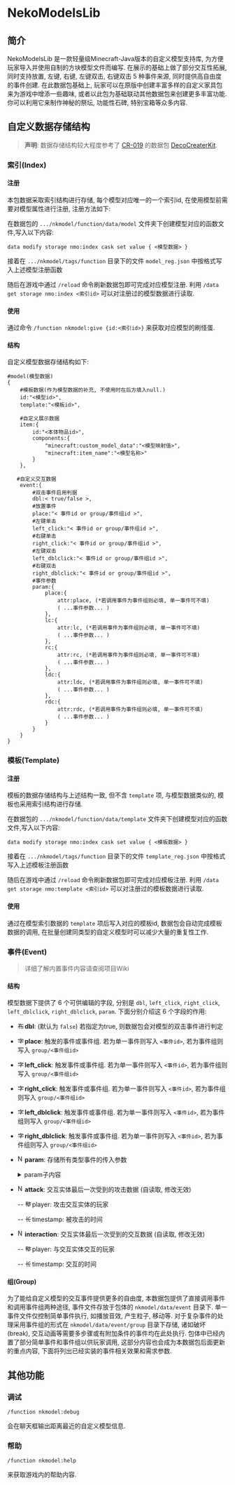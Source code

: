 # NekoModelsLib

## 简介

NekoModelsLib 是一款轻量级Minecraft-Java版本的自定义模型支持库, 为方便玩家导入并使用自制的方块模型文件而编写. 在展示的基础上做了部分交互性拓展, 同时支持放置, 左键, 右键, 左键双击, 右键双击 5 种事件来源, 同时提供高自由度的事件创建. 在此数据包基础上, 玩家可以在原版中创建丰富多样的自定义家具包来为游戏中增添一些趣味, 或者以此包为基础联动其他数据包来创建更多丰富功能. 你可以利用它来制作神秘的祭坛, 功能性石碑, 特别宝箱等众多内容.

## 自定义数据存储结构

>  **声明**: 数据存储结构较大程度参考了 [CR-019](https://space.bilibili.com/85292644?spm_id_from=333.337.0.0) 的数据包 [DecoCreaterKit](https://www.mcmod.cn/class/14646.html).

### 索引(Index)

#### 注册

本包数据采取索引结构进行存储, 每个模型对应唯一的一个索引id, 在使用模型前需要对模型属性进行注册, 注册方法如下:

在数据包的 `.../nkmodel/function/data/model` 文件夹下创建模型对应的函数文件,写入以下内容:

```mcfunction
data modify storage nmo:index cask set value { <模型数据> } 
```

接着在 `.../nkmodel/tags/function` 目录下的文件 `model_reg.json` 中按格式写入上述模型注册函数

随后在游戏中通过 `/reload` 命令刷新数据包即可完成对应模型注册. 利用 `/data get storage nmo:index <索引id>` 可以对注册过的模型数据进行读取.

#### 使用

通过命令 `/function nkmodel:give {id:<索引id>}` 来获取对应模型的刷怪蛋.

#### 结构

自定义模型数据存储结构如下:

```snbt
#model(模型数据)
{
	#模板数据(作为模型数据的补充, 不使用时在后方填入null.)
	id:"<模型id>",
	template:"<模板id>",
	
	#自定义展示数据
	item:{
    	id:"<本体物品id>",
    	components:{
    		"minecraft:custom_model_data":"<模型映射值>",
    		"minecraft:item_name":"<模型名称>"
    	}
    },	
   
   #自定义交互数据
	event:{
        #双击事件启用判据
        dbl:< true/false >,
        #放置事件
        place:"< 事件id or group/事件组id >",
        #左键单击
        left_click:"< 事件id or group/事件组id >",
        #右键单击
        right_click:"< 事件id or group/事件组id >",
        #左键双击
        left_dblclick:"< 事件id or group/事件组id >",
        #右键双击
        right_dblclick:"< 事件id or group/事件组id >",
        #事件参数
        param:{
            place:{
            	attr:place, (*若调用事件为事件组则必填, 单一事件可不填)
            	( ...事件参数... )
            },
            lc:{
            	attr:lc, (*若调用事件为事件组则必填, 单一事件可不填)
            	( ...事件参数... )
            },
            rc:{
            	attr:rc, (*若调用事件为事件组则必填, 单一事件可不填)
            	( ...事件参数... )
            },
            ldc:{
            	attr:ldc, (*若调用事件为事件组则必填, 单一事件可不填)
            	( ...事件参数... )
            },
            rdc:{
            	attr:rdc, (*若调用事件为事件组则必填, 单一事件可不填)
            	( ...事件参数... )
            }
        }
    }
}
```

### 模板(Template)

#### 注册

模板的数据存储结构与上述结构一致, 但不含 `template` 项, 与模型数据类似的, 模板也采用索引结构进行存储.

在数据包的 `.../nkmodel/function/data/template` 文件夹下创建模型对应的函数文件,写入以下内容:

```mcfunction
data modify storage nmo:index cask set value { <模板数据> } 
```

接着在 `.../nkmodel/tags/function` 目录下的文件 `template_reg.json` 中按格式写入上述模板注册函数

随后在游戏中通过 `/reload` 命令刷新数据包即可完成对应模板注册. 利用 `/data get storage nmo:template <索引id>` 可以对注册过的模板数据进行读取.

#### 使用

通过在模型索引数据的 `template` 项后写入对应的模板id, 数据包会自动完成模板数据的调用, 在批量创建同类型的自定义模型时可以减少大量的重复性工作.

### 事件(Event)

> 详细了解内置事件内容请查阅项目Wiki

#### 结构

模型数据下提供了 6 个可供编辑的字段, 分别是 `dbl`, `left_click`, `right_click`, `left_dblclick`, `right_dblclick`, `param`. 下面分别介绍这 6 个字段的作用:

- <img src="https://zh.minecraft.wiki/images/Data_node_bool.svg?77754" alt='布尔型' title='布尔型' width='16' height='16'>**dbl**: (默认为 `false`) 若指定为true, 则数据包会对模型的双击事件进行判定

- <img src="https://zh.minecraft.wiki/images/Data_node_string.svg?5cfa3" alt='字符串' title='字符串' width='16' height='16'>**place**: 触发的事件或事件组. 若为单一事件则写入 `<事件id>`, 若为事件组则写入 `group/<事件组id>`

- <img src="https://zh.minecraft.wiki/images/Data_node_string.svg?5cfa3" alt='字符串' title='字符串' width='16' height='16'>**left_click**: 触发事件或事件组. 若为单一事件则写入 `<事件id>`, 若为事件组则写入 `group/<事件组id>`

- <img src="https://zh.minecraft.wiki/images/Data_node_string.svg?5cfa3" alt='字符串' title='字符串' width='16' height='16'>**right_click**: 触发事件或事件组. 若为单一事件则写入 `<事件id>`, 若为事件组则写入 `group/<事件组id>`

- <img src="https://zh.minecraft.wiki/images/Data_node_string.svg?5cfa3" alt='字符串' title='字符串' width='16' height='16'>**left_dblclick**: 触发事件或事件组. 若为单一事件则写入 `<事件id>`, 若为事件组则写入 `group/<事件组id>`

- <img src="https://zh.minecraft.wiki/images/Data_node_string.svg?5cfa3" alt='字符串' title='字符串' width='16' height='16'>**right_dblclick**: 触发事件或事件组. 若为单一事件则写入 `<事件id>`, 若为事件组则写入 `group/<事件组id>`

- <img src="https://zh.minecraft.wiki/images/Data_node_structure.svg?3a597" alt='NBT复合标签/JSON对象' title='NBT复合标签/JSON对象' width='16' height='16'>**param**: 存储所有类型事件的传入参数

  <details>
      <summary>param子内容</summary>
      <img src="https://zh.minecraft.wiki/images/Data_node_structure.svg?3a597" alt='NBT复合标签/JSON对象' title='NBT复合标签/JSON对象' width='16' height='16'>
      place: 放置事件参数<br>
      --<img src="https://zh.minecraft.wiki/images/Data_node_string.svg?5cfa3" alt='字符串' title='字符串' width='16' height='16'>
      attr: 值与父级键名相同(place), 调用事件组(group)时必填, 单一事件可省略<br>
      --<img src="https://zh.minecraft.wiki/images/Data_node_any.svg?d406c" alt='任意类型' title='任意类型' width='16' height='16'>
      (xxx): 传入参数, 键名根据调用事件需求填写, 缺少参数会导致事件不能正常执行或事件组执行不完全<br>
      <img src="https://zh.minecraft.wiki/images/Data_node_structure.svg?3a597" alt='NBT复合标签/JSON对象' title='NBT复合标签/JSON对象' width='16' height='16'>
      lc: 左键交互事件参数<br>
      --<img src="https://zh.minecraft.wiki/images/Data_node_string.svg?5cfa3" alt='字符串' title='字符串' width='16' height='16'>
      attr: 值与父级键名相同(lc), 调用事件组(group)时必填, 单一事件可省略<br>
      --<img src="https://zh.minecraft.wiki/images/Data_node_any.svg?d406c" alt='任意类型' title='任意类型' width='16' height='16'>
      (xxx): 传入参数, 键名根据调用事件需求填写, 缺少参数会导致事件不能正常执行或事件组执行不完全<br>
      <img src="https://zh.minecraft.wiki/images/Data_node_structure.svg?3a597" alt='NBT复合标签/JSON对象' title='NBT复合标签/JSON对象' width='16' height='16'>
      rc: 右键交互事件参数<br>
      --<img src="https://zh.minecraft.wiki/images/Data_node_string.svg?5cfa3" alt='字符串' title='字符串' width='16' height='16'>
      attr: 值与父级键名相同(rc), 调用事件组(group)时必填, 单一事件可省略<br>
      --<img src="https://zh.minecraft.wiki/images/Data_node_any.svg?d406c" alt='任意类型' title='任意类型' width='16' height='16'>
      (xxx): 传入参数, 键名根据调用事件需求填写, 缺少参数会导致事件不能正常执行或事件组执行不完全<br>
      <img src="https://zh.minecraft.wiki/images/Data_node_structure.svg?3a597" alt='NBT复合标签/JSON对象' title='NBT复合标签/JSON对象' width='16' height='16'>
      ldc: 左键交互事件参数(
      <img src="https://zh.minecraft.wiki/images/Data_node_bool.svg?77754" alt='布尔型' title='布尔型' width='16' height='16'>
      dbl字段为 false 时可不填)<br>
      --<img src="https://zh.minecraft.wiki/images/Data_node_string.svg?5cfa3" alt='字符串' title='字符串' width='16' height='16'>
      attr: 值与父级键名相同(ldc), 调用事件组(group)时必填, 单一事件可省略<br>
      --<img src="https://zh.minecraft.wiki/images/Data_node_any.svg?d406c" alt='任意类型' title='任意类型' width='16' height='16'>
      (xxx): 传入参数, 键名根据调用事件需求填写, 缺少参数会导致事件不能正常执行或事件组执行不完全<br>
      rdc: 左键交互事件参数(
      <img src="https://zh.minecraft.wiki/images/Data_node_bool.svg?77754" alt='布尔型' title='布尔型' width='16' height='16'>
      dbl字段为 false 时可不填)<br>
      --<img src="https://zh.minecraft.wiki/images/Data_node_string.svg?5cfa3" alt='字符串' title='字符串' width='16' height='16'>
      attr: 值与父级键名相同(rdc), 调用事件组(group)时必填, 单一事件可省略<br>
      --<img src="https://zh.minecraft.wiki/images/Data_node_any.svg?d406c" alt='任意类型' title='任意类型' width='16' height='16'>
      (xxx): 传入参数, 键名根据调用事件需求填写, 缺少参数会导致事件不能正常执行或事件组执行不完全<br>
  </details>
  
- <img src="https://zh.minecraft.wiki/images/Data_node_structure.svg?3a597" alt='NBT复合标签/JSON对象' title='NBT复合标签/JSON对象' width='16' height='16'>**attack**: 交互实体最后一次受到的攻击数据 (自读取, 修改无效)

  -- <img src="https://zh.minecraft.wiki/images/Data_node_int-array.svg?546e8" alt='整形数组' title='整型数组' width='16' height='16'>player: 攻击交互实体的玩家

  -- <img src="https://zh.minecraft.wiki/images/Data_node_long.svg?4a261" alt='长整型' title='长整型' width='16' height='16'>timestamp: 被攻击的时间

- <img src="https://zh.minecraft.wiki/images/Data_node_structure.svg?3a597" alt='NBT复合标签/JSON对象' title='NBT复合标签/JSON对象' width='16' height='16'>**interaction**: 交互实体最后一次受到的交互数据 (自读取, 修改无效)

  -- <img src="https://zh.minecraft.wiki/images/Data_node_int-array.svg?546e8" alt='整形数组' title='整型数组' width='16' height='16'>player: 与交互实体交互的玩家

  -- <img src="https://zh.minecraft.wiki/images/Data_node_long.svg?4a261" alt='长整型' title='长整型' width='16' height='16'>timestamp: 交互的时间

#### 组(Group)

为了能给自定义模型的交互事件提供更多的自由度, 本数据包提供了直接调用事件和调用事件组两种途径, 事件文件存放于包体的 `nkmodel/data/event` 目录下. 单一事件文件仅控制简单事件执行, 如播放音效, 产生粒子, 移动等. 对于复杂事件的处理采用事件组的形式在 `nkmodel/data/event/group` 目录下存储, 诸如破坏(break), 交互动画等需要多步骤或有附加条件的事件均在此处执行. 包体中已经内置了部分简单事件和事件组以供玩家调用, 这部分内容也会成为本数据包后面更新的重点内容, 下面将列出已经实装的事件相关效果和需求参数.

## 其他功能

### 调试

```mcfunction
/function nkmodel:debug
```

会在聊天框输出距离最近的自定义模型信息.

### 帮助

```mcfunction
/function nkmodel:help
```

来获取游戏内的帮助内容.
